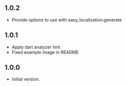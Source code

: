 ## 1.0.2
- Provide options to use with easy_localization:generate

## 1.0.1

- Apply dart analyzer hint
- Fixed example image in README

## 1.0.0

- Initial version.
